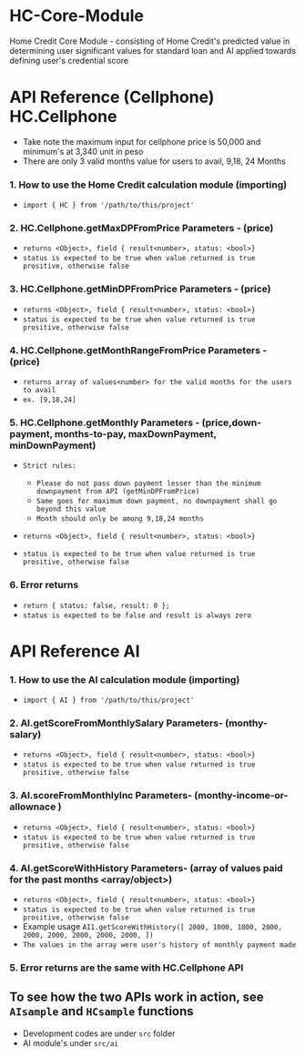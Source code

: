 # HC-Core-Module

Home Credit Core Module - consisting of Home Credit's predicted value in determining user significant values for standard loan and AI applied towards defining user's credential score

# API Reference (Cellphone) HC.Cellphone

- Take note the maximum input for cellphone price is 50,000 and minimum's at 3,340 unit in peso
- There are only 3 valid months value for users to avail, 9,18, 24 Months

### 1. How to use the Home Credit calculation module (importing)

- `import { HC } from '/path/to/this/project'`

### 2. HC.Cellphone.getMaxDPFromPrice <async> Parameters - (price<number>)

- `returns <Object>, field { result<number>, status: <bool>}`
- `status is expected to be true when value returned is true prositive, otherwise false`

### 3. HC.Cellphone.getMinDPFromPrice <async> Parameters - (price<number>)

- `returns <Object>, field { result<number>, status: <bool>}`
- `status is expected to be true when value returned is true prositive, otherwise false`

### 4. HC.Cellphone.getMonthRangeFromPrice <sync> Parameters - (price<number>)

- `returns array of values<number> for the valid months for the users to avail`
- `ex. [9,18,24]`

### 5. HC.Cellphone.getMonthly <sync> Parameters - (price<number>,down-payment<number>, months-to-pay<number>, maxDownPayment<number>, minDownPayment<number>)

- `Strict rules:`

  - `Please do not pass down payment lesser than the minimum downpayment from API (getMinDPFromPrice)`
  - `Same goes for maximum down payment, no downpayment shall go beyond this value`
  - `Month should only be among 9,18,24 months`

- `returns <Object>, field { result<number>, status: <bool>}`
- `status is expected to be true when value returned is true prositive, otherwise false`

### 6. Error returns

- `return { status: false, result: 0 };`
- `status is expected to be false and result is always zero`

# API Reference AI

### 1. How to use the AI calculation module (importing)

- `import { AI } from '/path/to/this/project'`

### 2. AI.getScoreFromMonthlySalary <async> Parameters- (monthy-salary<number>)

- `returns <Object>, field { result<number>, status: <bool>}`
- `status is expected to be true when value returned is true prositive, otherwise false`

### 3. AI.scoreFromMonthlyInc <async> Parameters- (monthy-income-or-allownace <number>)

- `returns <Object>, field { result<number>, status: <bool>}`
- `status is expected to be true when value returned is true prositive, otherwise false`

### 4. AI.getScoreWithHistory <async> Parameters- (array of values paid for the past months <array/object>)

- `returns <Object>, field { result<number>, status: <bool>}`
- `status is expected to be true when value returned is true prositive, otherwise false`
- Example usage `AI1.getScoreWithHistory([ 2000, 1000, 1000, 2000, 2000, 2000, 2000, 2000, 2000, ])`
- `The values in the array were user's history of monthly payment made`

### 5. Error returns are the same with HC.Cellphone API

## To see how the two APIs work in action, see `AIsample` and `HCsample` functions

- Development codes are under `src` folder
- AI module's under `src/ai`
